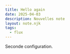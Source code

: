 ```yaml
---
title: Hello again
date: 2025-04-03
description: Nouvelles note
layout: note.njk
tags:
  - flux
---
```

Seconde configuration.